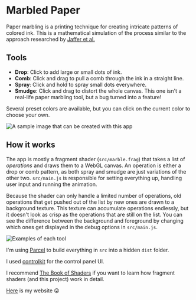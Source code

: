 # Marbled Paper

Paper marbling is a printing technique for creating intricate patterns of colored ink. This is a mathematical simulation of the process similar to the approach researched by [Jaffer et al.](http://people.csail.mit.edu/jaffer/Marbling/)

## Tools

- **Drop**: Click to add large or small dots of ink.
- **Comb**: Click and drag to pull a comb through the ink in a straight line.
- **Spray**: Click and hold to spray small dots everywhere.
- **Smudge**: Click and drag to distort the whole canvas. This one isn't a real-life paper marbling tool, but a bug turned into a feature!

Several preset colors are available, but you can click on the current color to choose your own.

![A sample image that can be created with this app](https://cdn.glitch.com/4bad5cba-d20c-4781-9a59-72e7c21169da%2FScreen%20Shot%202019-03-15%20at%2012.19.04%20AM.png?1552623566016)

## How it works

The app is mostly a fragment shader (`src/marble.frag`) that takes a list of *operations* and draws them to a WebGL canvas. An operation is either a drop or comb pattern, as both spray and smudge are just variations of the other two. `src/main.js` is responsible for setting everything up, handling user input and running the animation.

Because the shader can only handle a limited number of operations, old operations that get pushed out of the list by new ones are drawn to a background texture. This texture can accumulate operations endlessly, but it doesn't look as crisp as the operations that are still on the list. You can see the difference between the background and foreground by changing which ones get displayed in the debug options in `src/main.js`.

![Examples of each tool](https://cdn.glitch.com/4bad5cba-d20c-4781-9a59-72e7c21169da%2Ftools.jpg?1552625637853)

I'm using [Parcel](https://parceljs.org) to build everything in `src` into a hidden `dist` folder.

I used [controlkit](https://github.com/automat/controlKit.js) for the control panel UI.

I recommend [The Book of Shaders](https://thebookofshaders.com) if you want to learn how fragment shaders (and this project) work in detail.

[Here](https://jonasluebbers.com) is my website 😛
